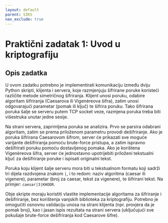 ```yaml
---
layout: default
parent: SIKS
nav_exclude: true
---
```


# Praktični zadatak 1: Uvod u kriptografiju

## Opis zadatka

U ovom zadatku potrebno je implementirati komunikaciju između dviju Python skripti, klijenta i servera, koje razmjenjuju šifrirane poruke koristeći različite metode simetričnog šifriranja. Klijent unosi poruku, odabire algoritam šifriranja (Caesarova ili Vigenèreova šifra), zatim unosi odgovarajući parametar (pomak ili ključ) te šifrira poruku. Tako šifrirana poruka šalje se serveru putem TCP socket veze, razmjena poruka treba biti višestruka unutar jedne sesije.

Na strani servera, zaprimljena poruka se analizira. Prvo se parsira odabrani algoritam, zatim se prema priloženom parametru provodi dešifriranje. Ako je poruka šifrirana Caesarovom šifrom, server će prikazati sve moguće varijante dešifriranja pomoću brute-force pristupa, a zatim ispravno dešifrirati poruku pomoću dostavljenog pomaka. Ako je korištena Vigenèreova šifra, server će jednostavno upotrijebiti priloženi tekstualni ključ za dešifriranje poruke i ispisati originalni tekst.

Poruka koju klijent šalje serveru mora biti u tekstualnom formatu koji sadrži tri dijela razdvojena znakom `|`, i to redom: naziv algoritma (caesar ili vigenere), parametar (broj za caesar, tekst za vigenere), te šifrirani tekst. Na primjer: `caesar|3|KHOOR`.

Obje skripte moraju koristiti vlastite implementacije algoritama za šifriranje i dešifriranje, bez korištenja vanjskih biblioteka za kriptografiju. Potrebno je omogućiti osnovnu validaciju unosa na strani klijenta (npr. provjera da je pomak broj), kao i jasan ispis rezultata na strani servera (uključujući sve pokušaje brute-force dešifriranja kod Caesarove šifre).
